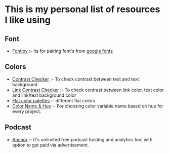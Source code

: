 # This is my personal list of resources I like using

## Font 

- [Fontjoy](https://fontjoy.com/) :- Its for pairing font's from [google fonts](https://fonts.google.com/)

## Colors

- [Contrast Checker](https://webaim.org/resources/contrastchecker/) :- To check contrast between text and text background
- [Link Contrast Checker](https://webaim.org/resources/linkcontrastchecker/) :- To check contrast between link color, text color and link/text background color
- [Flat color palettes](https://flatuicolors.com/) :- different flat colors
- [Color Name & Hue](https://www.color-blindness.com/color-name-hue/) :- For choosing color variable name based on hue for every project.

## Podcast

- [Anchor](https://anchor.fm/) :- It's unlimited free podcast hosting and analytics tool with option to get paid via advertisement. 